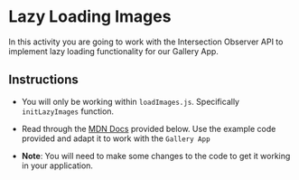 # Lazy Loading Images

In this activity you are going to work with the Intersection Observer API to implement lazy loading functionality for our Gallery App.

## Instructions

* You will only be working within `loadImages.js`. Specifically `initLazyImages` function.

* Read through the [MDN Docs](https://developer.mozilla.org/en-US/docs/Web/Progressive_web_apps/Loading) provided below. Use the example code provided and adapt it to work with the `Gallery App`

* **Note**: You will need to make some changes to the code to get it working in your application.

